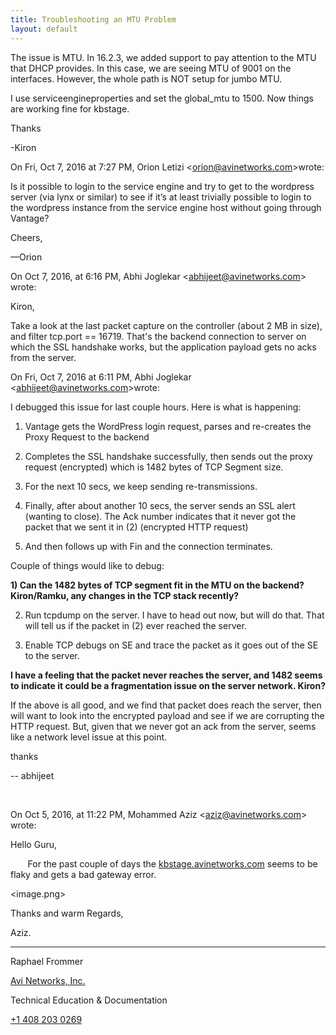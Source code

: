 ```yaml
---
title: Troubleshooting an MTU Problem
layout: default
---
```

The issue is MTU. In 16.2.3, we added support to pay attention to the MTU that DHCP provides. In this case, we are seeing MTU of 9001 on the interfaces. However, the whole path is NOT setup for jumbo MTU. 

I use serviceengineproperties and set the global_mtu to 1500. Now things are working fine for kbstage.

Thanks

-Kiron

On Fri, Oct 7, 2016 at 7:27 PM, Orion Letizi <<a href="mailto:orion@avinetworks.com"><span class="s3">orion@avinetworks.com</span></a>>wrote:

Is it possible to login to the service engine and try to get to the wordpress server (via lynx or similar) to see if it’s at least trivially possible to login to the wordpress instance from the service engine host without going through Vantage?

Cheers,

—Orion

On Oct 7, 2016, at 6:16 PM, Abhi Joglekar <<a href="mailto:abhijeet@avinetworks.com"><span class="s4">abhijeet@avinetworks.com</span></a>> wrote:

Kiron,

Take a look at the last packet capture on the controller (about 2 MB in size), and filter tcp.port == 16719. That's the backend connection to server on which the SSL handshake works, but the application payload gets no acks from the server.

On Fri, Oct 7, 2016 at 6:11 PM, Abhi Joglekar <<a href="mailto:abhijeet@avinetworks.com"><span class="s3">abhijeet@avinetworks.com</span></a>>wrote:

I debugged this issue for last couple hours. Here is what is happening:

1) Vantage gets the WordPress login request, parses and re-creates the Proxy Request to the backend

2) Completes the SSL handshake successfully, then sends out the proxy request (encrypted) which is 1482 bytes of TCP Segment size.

3) For the next 10 secs, we keep sending re-transmissions. 

4) Finally, after about another 10 secs, the server sends an SSL alert (wanting to close). The Ack number indicates that it never got the packet that we sent it in (2) (encrypted HTTP request)

5) And then follows up with Fin and the connection terminates. 

Couple of things would like to debug:

**1) Can the 1482 bytes of TCP segment fit in the MTU on the backend? Kiron/Ramku, any changes in the TCP stack recently?**

2) Run tcpdump on the server. I have to head out now, but will do that. That will tell us if the packet in (2) ever reached the server. 

3) Enable TCP debugs on SE and trace the packet as it goes out of the SE to the server.

**I have a feeling that the packet never reaches the server, and 1482 seems to indicate it could be a fragmentation issue on the server network. Kiron?**

If the above is all good, and we find that packet does reach the server, then will want to look into the encrypted payload and see if we are corrupting the HTTP request. But, given that we never got an ack from the server, seems like a network level issue at this point.

thanks

-- abhijeet

  

On Oct 5, 2016, at 11:22 PM, Mohammed Aziz <<a href="mailto:aziz@avinetworks.com"><span class="s4">aziz@avinetworks.com</span></a>> wrote:

Hello Guru,

       For the past couple of days the <a href="/docs/17.1/"><span class="s4">kbstage.avinetworks.com</span></a> seems to be flaky and gets a bad gateway error.

<image.png>

Thanks and warm Regards,

Aziz.

________________________________

Raphael Frommer

<a href="http://www.avinetworks.com/">Avi Networks, Inc.</a>

Technical Education & Documentation

<a href="tel:%2B1%20408%20203%200269">+1 408 203 0269</a>
